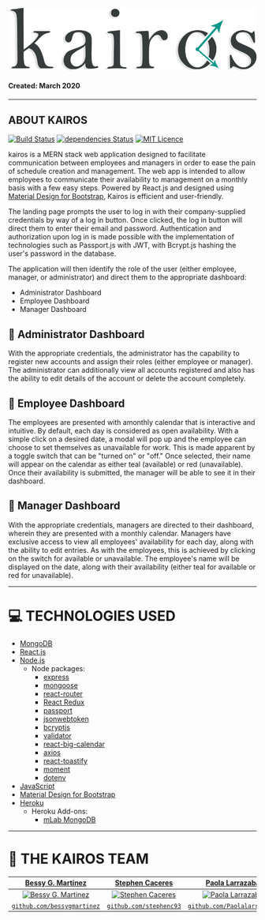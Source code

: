 ![alt text](https://raw.githubusercontent.com/bessygmartinez/kairos/master/client/public/img/kairos_logo.png "kairos logo")
#### Created: March 2020
---

## ABOUT KAIROS
[![Build Status](https://travis-ci.com/bessygmartinez/kairos.svg?branch=master)](https://travis-ci.com/bessygmartinez/kairos)
[![dependencies Status](https://david-dm.org/expressjs/express/status.svg)](https://david-dm.org/expressjs/express)
[![MIT Licence](https://badges.frapsoft.com/os/mit/mit.svg?v=103)](https://opensource.org/licenses/mit-license.php)

kairos is a MERN stack web application designed to facilitate communication between employees and managers in order to ease the pain of schedule creation and management. The web app is intended to allow employees to communicate their availability to management on a monthly basis with a few easy steps. Powered by React.js and designed using [Material Design for Bootstrap](https://fezvrasta.github.io/bootstrap-material-design/), Kairos is efficient and user-friendly.

The landing page prompts the user to log in with their company-supplied credentials by way of a log in button. Once clicked, the log in button will direct them to enter their email and password. Authentication and authorization upon log in is made possible with the implementation of technologies such as Passport.js with JWT, with Bcrypt.js hashing the user's password in the database.

The application will then identify the role of the user (either employee, manager, or administrator) and direct them to the appropriate dashboard:

* Administrator Dashboard
* Employee Dashboard
* Manager Dashboard

## :busts_in_silhouette: Administrator Dashboard

With the appropriate credentials, the administrator has the capability to register new accounts and assign their roles (either employee or manager). The administrator can additionally view all accounts registered and also has the ability to edit details of the account or delete the account completely.

## :calendar: Employee Dashboard

The employees are presented with amonthly calendar that is interactive and intuitive. By default, each day is considered as open availability. With a simple click on a desired date, a modal will pop up and the employee can choose to set themselves as unavailable for work. This is made apparent by a toggle switch that can be "turned on" or "off." Once selected, their name will appear on the calendar as either teal (available) or red (unavailable). Once their availability is submitted, the manager will be able to see it in their dashboard.

## :date: Manager Dashboard
With the appropriate credentials, managers are directed to their dashboard, wherein they are presented with a monthly calendar. Managers have exclusive access to view all employees' availability for each day, along with the ability to edit entries. As with the employees, this is achieved by clicking on the switch for available or unavailable. The employee's name will be displayed on the date, along with their availability (either teal for available or red for unavailable).

---

# :computer: TECHNOLOGIES USED
  * [MongoDB](https://www.mongodb.com/)
  * [React.js](https://reactjs.org/)
  * [Node.js](https://nodejs.org/en/)
      * Node packages:
        * [express](https://www.npmjs.com/package/express)
        * [mongoose](https://www.npmjs.com/package/mongoose)
        * [react-router](https://www.npmjs.com/package/react-router)
        * [React Redux](https://www.npmjs.com/package/react-redux)
        * [passport](https://www.npmjs.com/package/passport)
        * [jsonwebtoken](https://www.npmjs.com/package/jsonwebtoken)
        * [bcryptjs](https://www.npmjs.com/package/bcryptjs)
        * [validator](https://www.npmjs.com/package/validator)
        * [react-big-calendar](https://www.npmjs.com/package/react-big-calendar)
        * [axios](https://www.npmjs.com/package/axios)
        * [react-toastify](https://www.npmjs.com/package/react-toastify)
        * [moment](https://www.npmjs.com/package/moment)
        * [dotenv](https://www.npmjs.com/package/dotenv)
  * [JavaScript](https://www.javascript.com/)
  * [Material Design for Bootstrap](https://fezvrasta.github.io/bootstrap-material-design/)
  * [Heroku](http://www.heroku.com)
      * Heroku Add-ons:
        * [mLab MongoDB](https://elements.heroku.com/addons/mongolab)
 --- 
 
 # :triangular_flag_on_post: THE KAIROS TEAM
 | <a href="https://github.com/bessygmartinez" target="_blank">**Bessy G. Martinez**</a> | <a href="https://github.com/stephenc93" target="_blank">**Stephen Caceres**</a> | <a href="https://github.com/Paolalarrazabal" target="_blank">**Paola Larrazabal**</a> |
| :---: |:---:| :---:|
| [![Bessy G. Martinez](https://avatars2.githubusercontent.com/u/54027046?s=460&u=ca19e69c9d5ff747d3cf3786fc4e2d9852a7f859&v=4?s=200)](https://github.com/bessygmartinez)    | [![Stephen Caceres](https://avatars0.githubusercontent.com/u/54186983?s=460&v=4&s=200)](https://github.com/stephenc93) | [![Paola Larrazabal](https://avatars2.githubusercontent.com/u/54810251?s=460&u=0dc9cc9d9c4031ffa60c59d6e87ee461a3caa9f5&v=4&s=200)](https://github.com/Paolalarrazabal)  |
| <a href="https://github.com/bessygmartinez" target="_blank">`github.com/bessygmartinez`</a> | <a href="https://github.com/stephenc93" target="_blank">`github.com/stephenc93`</a> | <a href="https://github.com/Paolalarrazabal" target="_blank">`github.com/Paolalarrazabal`</a> |
